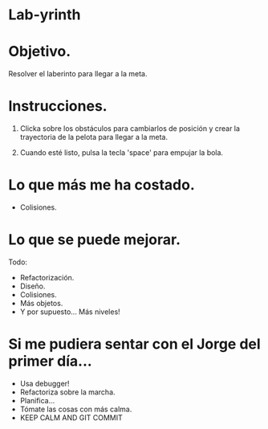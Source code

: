 # Lab-yrinth

# Objetivo. 
Resolver el laberinto para llegar a la meta.

# Instrucciones.

1. Clicka sobre los obstáculos para cambiarlos de posición y crear la trayectoria de la pelota para llegar a la meta.

2. Cuando esté listo, pulsa la tecla 'space' para empujar la bola. 





# Lo que más me ha costado.

  - Colisiones. 
  
# Lo que se puede mejorar. 

  Todo:
  
  - Refactorización.
  - Diseño.
  - Colisiones.
  - Más objetos.
  - Y por supuesto... Más niveles!
  
# Si me pudiera sentar con el Jorge del primer día...

  - Usa debugger!
  - Refactoriza sobre la marcha.
  - Planifica...
  - Tómate las cosas con más calma.
  - KEEP CALM AND GIT COMMIT
  
